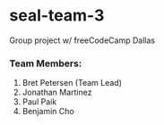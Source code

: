# seal-team-3
Group project w/ freeCodeCamp Dallas

### Team Members:
1. Bret Petersen (Team Lead)
2. Jonathan Martinez
3. Paul Paik
4. Benjamin Cho
